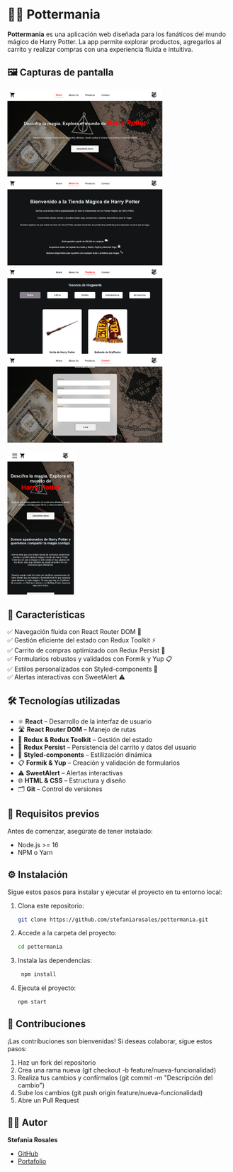 # 🧙‍♂️ Pottermania  

**Pottermania** es una aplicación web diseñada para los fanáticos del mundo mágico de Harry Potter. La app permite explorar productos, agregarlos al carrito y realizar compras con una experiencia fluida e intuitiva.  

## 🖼️ Capturas de pantalla  
 <img src="https://github.com/stefaniarosales/pottermania/blob/main/public/hero-web.png" width="350px"> <img src="https://github.com/stefaniarosales/pottermania/blob/main/public/about-web.png" width="350px"> <img src="https://github.com/stefaniarosales/pottermania/blob/main/public/products-web.png" width="350px"><img src="https://github.com/stefaniarosales/pottermania/blob/main/public/contact-web.png" width="350px">
 
 <img src="https://github.com/stefaniarosales/pottermania/blob/main/public/mobile.png" width="150px">

## 🚀 Características  
✅ Navegación fluida con React Router DOM 🔗  
✅ Gestión eficiente del estado con Redux Toolkit ⚡  
✅ Carrito de compras optimizado con Redux Persist 🛒  
✅ Formularios robustos y validados con Formik y Yup 📋  
✅ Estilos personalizados con Styled-components 🎨  
✅ Alertas interactivas con SweetAlert ⚠️  

## 🛠️ Tecnologías utilizadas  
- ⚛️ **React** – Desarrollo de la interfaz de usuario  
- 🛣️ **React Router DOM** – Manejo de rutas  
- 🛒 **Redux & Redux Toolkit** – Gestión del estado  
- 💾 **Redux Persist** – Persistencia del carrito y datos del usuario  
- 🎨 **Styled-components** – Estilización dinámica  
- 📋 **Formik & Yup** – Creación y validación de formularios  
- ⚠️ **SweetAlert** – Alertas interactivas  
- 🌐 **HTML & CSS** – Estructura y diseño  
- 🗂 **Git** – Control de versiones  

## 📌 Requisitos previos  
Antes de comenzar, asegúrate de tener instalado:  
- Node.js >= 16  
- NPM o Yarn  

## ⚙️ Instalación  
Sigue estos pasos para instalar y ejecutar el proyecto en tu entorno local:  

1. Clona este repositorio:  
   ```bash
   git clone https://github.com/stefaniarosales/pottermania.git
   
2. Accede a la carpeta del proyecto:
    ```bash
    cd pottermania
    
3. Instala las dependencias:
   ```bash
    npm install
   
4. Ejecuta el proyecto:
   ```bash
   npm start

## 🤝 Contribuciones
¡Las contribuciones son bienvenidas! Si deseas colaborar, sigue estos pasos:
1. Haz un fork del repositorio
2. Crea una rama nueva (git checkout -b feature/nueva-funcionalidad)
3. Realiza tus cambios y confírmalos (git commit -m "Descripción del cambio")
4. Sube los cambios (git push origin feature/nueva-funcionalidad)
5. Abre un Pull Request

## 👩‍💻 Autor  
**Stefania Rosales**  
  - [GitHub](https://github.com/stefaniarosales)  
  - [Portafolio](https://stefaniadev.vercel.app/)  

